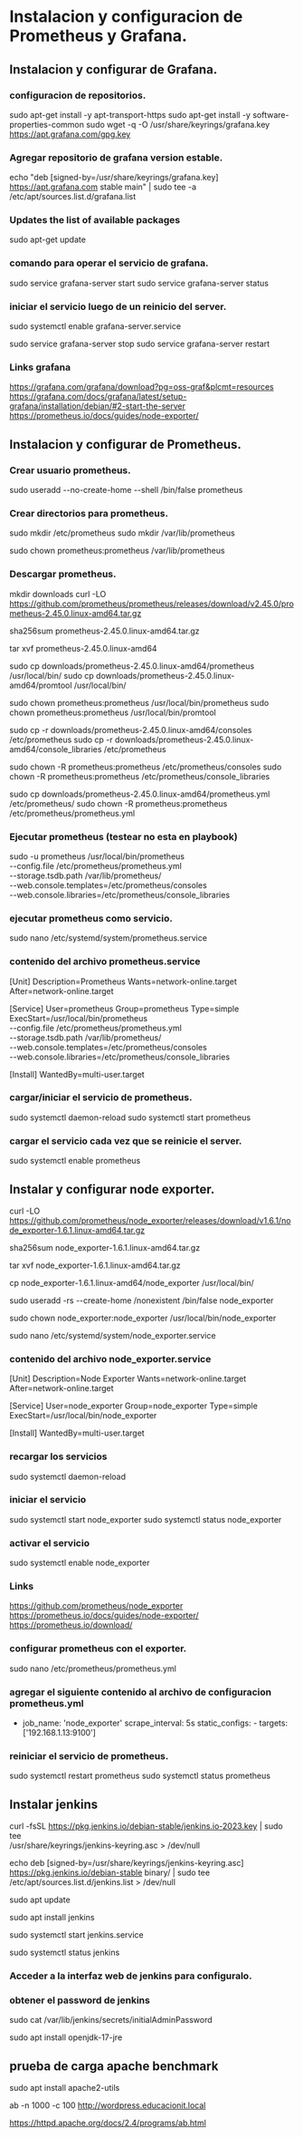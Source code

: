 # Instalacion y configuracion de Prometheus y Grafana.

## Instalacion y configurar de Grafana.

### configuracion de repositorios.

sudo apt-get install -y apt-transport-https
sudo apt-get install -y software-properties-common
sudo wget -q -O /usr/share/keyrings/grafana.key https://apt.grafana.com/gpg.key

### Agregar repositorio de grafana version estable.

echo "deb [signed-by=/usr/share/keyrings/grafana.key] https://apt.grafana.com stable main" | sudo tee -a /etc/apt/sources.list.d/grafana.list

### Updates the list of available packages

sudo apt-get update

### comando para operar el servicio de grafana.

sudo service grafana-server start
sudo service grafana-server status

### iniciar el servicio luego de un reinicio del server.

sudo systemctl enable grafana-server.service

sudo service grafana-server stop
sudo service grafana-server restart

### Links grafana
https://grafana.com/grafana/download?pg=oss-graf&plcmt=resources
https://grafana.com/docs/grafana/latest/setup-grafana/installation/debian/#2-start-the-server
https://prometheus.io/docs/guides/node-exporter/

## Instalacion y configurar de Prometheus.

### Crear usuario prometheus.

sudo useradd --no-create-home --shell /bin/false prometheus

### Crear directorios para prometheus.

sudo mkdir /etc/prometheus
sudo mkdir /var/lib/prometheus

sudo chown prometheus:prometheus /var/lib/prometheus

### Descargar prometheus.

mkdir downloads
curl -LO https://github.com/prometheus/prometheus/releases/download/v2.45.0/prometheus-2.45.0.linux-amd64.tar.gz

sha256sum prometheus-2.45.0.linux-amd64.tar.gz

tar xvf prometheus-2.45.0.linux-amd64

sudo cp downloads/prometheus-2.45.0.linux-amd64/prometheus /usr/local/bin/
sudo cp downloads/prometheus-2.45.0.linux-amd64/promtool /usr/local/bin/

sudo chown prometheus:prometheus /usr/local/bin/prometheus
sudo chown prometheus:prometheus /usr/local/bin/promtool

sudo cp -r downloads/prometheus-2.45.0.linux-amd64/consoles /etc/prometheus
sudo cp -r downloads/prometheus-2.45.0.linux-amd64/console_libraries /etc/prometheus

sudo chown -R prometheus:prometheus /etc/prometheus/consoles
sudo chown -R prometheus:prometheus /etc/prometheus/console_libraries

sudo cp  downloads/prometheus-2.45.0.linux-amd64/prometheus.yml /etc/prometheus/
sudo chown -R prometheus:prometheus /etc/prometheus/prometheus.yml


### Ejecutar prometheus (testear no esta en playbook)

sudo -u prometheus /usr/local/bin/prometheus \
    --config.file /etc/prometheus/prometheus.yml \
    --storage.tsdb.path /var/lib/prometheus/ \
    --web.console.templates=/etc/prometheus/consoles \
    --web.console.libraries=/etc/prometheus/console_libraries

### ejecutar prometheus como servicio.

sudo nano /etc/systemd/system/prometheus.service

### contenido del archivo prometheus.service

[Unit]
Description=Prometheus
Wants=network-online.target
After=network-online.target

[Service]
User=prometheus
Group=prometheus
Type=simple
ExecStart=/usr/local/bin/prometheus \
    --config.file /etc/prometheus/prometheus.yml \
    --storage.tsdb.path /var/lib/prometheus/ \
    --web.console.templates=/etc/prometheus/consoles \
    --web.console.libraries=/etc/prometheus/console_libraries

[Install]
WantedBy=multi-user.target

### cargar/iniciar el servicio de prometheus.

sudo systemctl daemon-reload
sudo systemctl start prometheus

### cargar el servicio cada vez que se reinicie el server.

sudo systemctl enable prometheus

## Instalar y configurar node exporter.

curl -LO https://github.com/prometheus/node_exporter/releases/download/v1.6.1/node_exporter-1.6.1.linux-amd64.tar.gz

sha256sum node_exporter-1.6.1.linux-amd64.tar.gz

tar xvf node_exporter-1.6.1.linux-amd64.tar.gz

cp node_exporter-1.6.1.linux-amd64/node_exporter /usr/local/bin/

sudo useradd -rs --create-home /nonexistent /bin/false node_exporter

sudo chown node_exporter:node_exporter /usr/local/bin/node_exporter

sudo nano /etc/systemd/system/node_exporter.service

### contenido del archivo node_exporter.service

[Unit]
Description=Node Exporter
Wants=network-online.target
After=network-online.target

[Service]
User=node_exporter
Group=node_exporter
Type=simple
ExecStart=/usr/local/bin/node_exporter

[Install]
WantedBy=multi-user.target

### recargar los servicios

sudo systemctl daemon-reload

### iniciar el servicio

sudo systemctl start node_exporter
sudo systemctl status node_exporter

### activar el servicio

sudo systemctl enable node_exporter

### Links

https://github.com/prometheus/node_exporter
https://prometheus.io/docs/guides/node-exporter/
https://prometheus.io/download/

### configurar prometheus con el exporter.

sudo nano /etc/prometheus/prometheus.yml

### agregar el siguiente contenido al archivo de configuracion prometheus.yml

- job_name: 'node_exporter'
    scrape_interval: 5s
    static_configs:
      - targets: ['192.168.1.13:9100']

### reiniciar el servicio de prometheus.

sudo systemctl restart prometheus
sudo systemctl status prometheus


## Instalar jenkins

curl -fsSL https://pkg.jenkins.io/debian-stable/jenkins.io-2023.key | sudo tee \
  /usr/share/keyrings/jenkins-keyring.asc > /dev/null

echo deb [signed-by=/usr/share/keyrings/jenkins-keyring.asc] \
    https://pkg.jenkins.io/debian-stable binary/ | sudo tee \
    /etc/apt/sources.list.d/jenkins.list > /dev/null

sudo apt update

sudo apt install jenkins

sudo systemctl start jenkins.service

sudo systemctl status jenkins

### Acceder a la interfaz web de jenkins para configuralo.

### obtener el password de jenkins

sudo cat /var/lib/jenkins/secrets/initialAdminPassword

sudo apt install openjdk-17-jre
## prueba de carga apache benchmark

sudo apt install apache2-utils

ab -n 1000 -c 100 http://wordpress.educacionit.local

https://httpd.apache.org/docs/2.4/programs/ab.html
